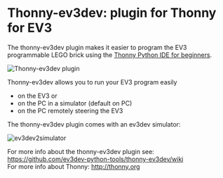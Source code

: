 # Thonny-ev3dev: plugin for Thonny for EV3

The thonny-ev3dev plugin makes it easier to program the EV3 programmable LEGO brick 
using the [Thonny Python IDE for beginners](http://thonny.org/). 

![Thonny-ev3dev plugin](https://raw.githubusercontent.com/wiki/ev3dev-python-tools/thonny-ev3dev/images/thonny-ev3dev.png "Thonny-ev3dev plugin")

Thonny-ev3dev allows you to run your EV3 program easily 
    
* on the EV3 or 
* on the PC in a simulator (default on PC)
* on the PC remotely steering the EV3

The thonny-ev3dev plugin comes with an ev3dev simulator:

![ev3dev2simulator](https://raw.githubusercontent.com/wiki/ev3dev-python-tools/thonny-ev3dev/images/ev3dev2simulator.png "ev3dev2simulator")

For more info about the thonny-ev3dev plugin see: https://github.com/ev3dev-python-tools/thonny-ev3dev/wiki <br>
For more info about Thonny: http://thonny.org
